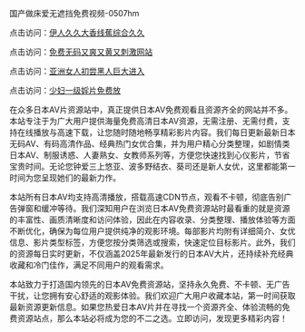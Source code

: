 国产做床爱无遮挡免费视频-0507hm


点击访问：<a href="https://gda-c7m.pages.dev/">伊人久久大香线蕉综合久久</a>

点击访问：<a href="https://bsdf-5f5.pages.dev/">免费无码又爽又黄又刺激网站</a>

点击访问：<a href="https://tfda.pages.dev/">亚洲女人初尝黑人巨大进入</a>

点击访问：<a href="https://gsd-agv.pages.dev/">少妇一级婬片免费放</a>



在众多日本AV片资源站中，真正提供日本AV免费观看且资源齐全的网站并不多。本站专注于为广大用户提供海量免费高清日本AV资源，无需注册、无需付费，支持在线播放与高速下载，让您随时随地畅享精彩影片内容。我们每日更新最新日本无码AV、有码高清作品、经典热门女优合集，并为用户精心分类整理，如剧情类日本AV、制服诱惑、人妻熟女、女教师系列等，方便您快速找到心仪影片，节省宝贵时间。无论您钟爱三上悠亚、波多野结衣、葵司还是新人女优，这里都能第一时间为您呈现她们的最新力作。

本站所有日本AV均支持高清播放，搭载高速CDN节点，观看不卡顿，彻底告别广告弹窗和缓冲等待。我们深知用户在浏览日本AV免费资源站时最看重的就是资源的丰富性、画质清晰度和访问体验，因此在内容收录、分类整理、播放体验等方面不断优化，确保为每位用户提供纯净的观影环境。每部影片均附有详细简介、女优信息、影片类型标签，方便您按分类筛选或搜索，快速定位目标影片。此外，我们的资源每日实时更新，不仅涵盖2025年最新发行的日本AV大片，还持续补充经典收藏和冷门佳作，满足不同用户的观看需求。

本站致力于打造国内领先的日本AV免费资源站，坚持永久免费、不卡顿、无广告干扰，让您拥有安心舒适的观影体验。我们欢迎广大用户收藏本站，第一时间获取最新资源更新信息。如果您热爱日本AV片并在寻找一个资源齐全、体验流畅的免费资源站点，那么本站必将成为您的不二之选。立即访问，发现更多精彩内容！




<span style="display:none;">[Canonical link](https://github.com/cc74549/321505 ）</span>
